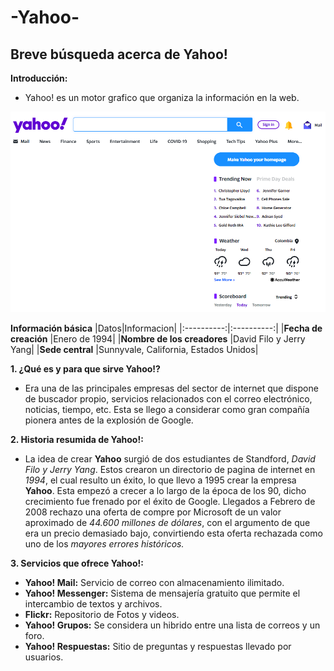 # -Yahoo-
## Breve búsqueda acerca de Yahoo!

**Introducción:**

- Yahoo! es un motor grafico que organiza la información en la web.

![Yahoo pagina de inicio](https://github.com/SaraGJ1706/-Yahoo-/blob/main/Yahoo%20pagina%20de%20inicio.png)

**Información básica**
|Datos|Informacion|
|:----------:|:----------:|
|**Fecha de creación** |Enero de 1994|
|**Nombre de los creadores** |David Filo y Jerry Yang|
|**Sede central** |Sunnyvale, California, Estados Unidos|

**1. ¿Qué es y para que sirve Yahoo!?**

- Era una de las principales empresas del sector de internet que dispone de buscador propio, servicios relacionados con el correo electrónico, noticias, tiempo, etc. Esta se llego a considerar como gran compañía pionera antes de la explosión de Google.

**2. Historia resumida de Yahoo!:**

- La idea de crear **Yahoo** surgió de dos estudiantes de Standford, *David Filo y Jerry Yang*. Estos crearon un directorio de pagina de internet en *1994*, el cual resulto un éxito, lo que llevo a 1995 crear la empresa **Yahoo**. Esta empezó a crecer a lo largo de la época de los 90, dicho crecimiento fue frenado por el éxito de Google. Llegados a Febrero de 2008 rechazo una oferta de compre por Microsoft de un valor aproximado de *44.600 millones de dólares*, con el argumento de que era un precio demasiado bajo, convirtiendo esta oferta rechazada como uno de los *mayores errores históricos.*

**3. Servicios que ofrece Yahoo!:**

- **Yahoo! Mail:** Servicio de correo con almacenamiento ilimitado.
- **Yahoo! Messenger:** Sistema de mensajería gratuito que permite el intercambio de textos y archivos.
- **Flickr:** Repositorio de Fotos y videos.
- **Yahoo! Grupos:** Se considera un hibrido entre una lista de correos y un foro.
- **Yahoo! Respuestas:** Sitio de preguntas y respuestas llevado por usuarios.

 
